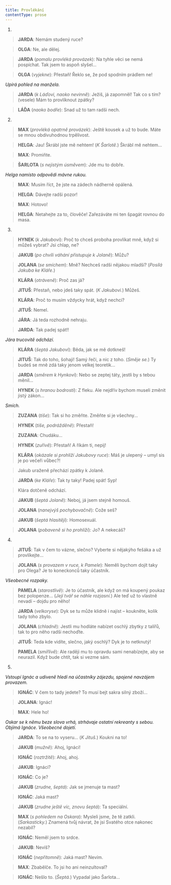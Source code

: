 ```yaml
---
title: Provlékání
contentType: prose
---
```


<section>

1.

</section>

<section>

> **JARDA**: Nemám studený ruce?

> **OLGA**: Ne, ale dělej.

> **JARDA** (_pomalu provléká provázek_): Na tyhle věci se nemá pospíchat. Tak jsem to aspoň slyšel…

> **OLGA** (_vyjekne_): Přestaň! Řeklo se, že pod spodním prádlem ne!

_Upírá pohled na manžela._

> **JARDA** (_k Láďovi, naoko nevinně_): Ježiš, já zapomněl! Tak co s tím? (vesele) Mám to provlíknout zpátky?

> **LÁĎA** (_naoko bodře_): Snad už to tam radši nech.

</section>

<section>

2.

</section>

<section>

> **MAX** (_provléká opatrně provázek_): Ještě kousek a už to bude. Máte se mnou obdivuhodnou trpělivost.

> **HELGA**: Jau! Škrábl jste mě nehtem! (_K Šarlotě._) Škrábl mě nehtem…

> **MAX**: Promiňte.

> **ŠARLOTA** (_s nejistým úsměvem_): Jde mu to dobře.

_Helga namísto odpovědi mávne rukou._

> **MAX**: Musím říct, že jste na zádech nádherně opálená.

> **HELGA**: Dávejte radši pozor!

> **MAX**: Hotovo!

> **HELGA**: Netahejte za to, člověče! Zařezáváte mi ten špagát rovnou do masa.

</section>

<section>

3.

</section>

<section>

> **HYNEK** (_k Jakubovi_): Proč to chceš proboha provlíkat mně, když si můžeš vybrat? Jsi chlap, ne?

> **JAKUB** (_po chvíli váhání přistupuje k Jolaně_): Můžu?

> **JOLANA** (_se smíchem_): Mně? Nechceš radši nějakou mladší? (_Posílá Jakuba ke Kláře_.)

> **KLÁRA** (_otráveně_): Proč zas já?

> **JITUŠ**: Přestaň, nebo jdeš taky spát. (_K Jakubovi._) Můžeš.

> **KLÁRA**: Proč to musím vždycky hrát, když nechci?

> **JITUŠ**: Nemel.

> **JÁRA**: Já teda rozhodně nehraju.

> **JARDA**: Tak padej spát!!

_Jára trucovitě odchází._

> **KLÁRA** (_šeptá Jakubovi_): Běda, jak se mě dotkneš!

> **JITUŠ**: Tak do toho, šohaji! Samý řeči, a nic z toho. (_Směje se._) Ty budeš se mně zdá taky jenom velkej teoretik…

> **JARDA** (_směrem k Hynkovi_): Nebo se zeptej táty, jestli by s tebou měnil…

> **HYNEK** (_s hranou bodrostí_): Z fleku. Ale nejdřív bychom museli změnit jistý zákon…

_Smích._

> **ZUZANA** (_tiše_): Tak si ho změňte. Změňte si je všechny…

> **HYNEK** (_tiše, podrážděně_): Přestaň!

> **ZUZANA**: Chudáku…

> **HYNEK** (_zuřivě_): Přestaň! A říkám ti, nepij!

> **KLÁRA** (_okázale si prohlíží Jakubovy ruce_): Máš je ulepený – umyl sis je po večeři vůbec?!

> Jakub uraženě přechází zpátky k Jolaně.

> **JARDA** (_ke Kláře_): Tak ty taky! Padej spát! Syp!

> Klára dotčeně odchází.

> **JAKUB** (_šeptá Jolaně_): Neboj, já jsem stejně homouš.

> **JOLANA** (_nanejvýš pochybovačně_): Cože seš?

> **JAKUB** (_šeptá hlasitěji_): Homosexuál.

> **JOLANA** (_pobaveně si ho prohlíží_): Jo? A nekecáš?

</section>

<section>

4.

</section>

<section>

> **JITUŠ**: Tak v čem to vázne, slečno? Vyberte si nějakýho fešáka a už provlíkejte…

> **JOLANA** (_s provazem v ruce, k Pamele_): Neměli bychom dojít taky pro Olega? Je to koneckonců taky účastník.

_Všeobecné rozpaky._

> **PAMELA** (_starostlivě_): Je to účastník, ale když on má koupený poukaz bez polopenze… (_Její tvář se náhle rozjasní._) Ale teď už to vlastně nevadí – dojdu pro něho!

> **JARDA** (_velkoryse_): Dyk se tu může klidně i najíst – koukněte, kolik tady toho zbylo.

> **JOLANA** (_chladně_): Jestli mu hodláte nabízet oschlý zbytky z talířů, tak to pro něho radši nechoďte.

> **JITUŠ**: Teda kde vidíte, slečno, jaký oschlý? Dyk je to netknutý!

> **PAMELA** (_smířlivě_): Ale raději mu to opravdu sami nenabízejte, aby se neurazil. Když bude chtít, tak si vezme sám.

</section>

<section>

5.

</section>

<section>

_Vstoupí Ignác a udiveně hledí na účastníky zájezdu, spojené navzájem provazem._

> **IGNÁC**: V čem to tady jedete? To musí bejt sakra silný zboží…

> **JOLANA**: Ignác!

> **MAX**: Hele ho!

_Oskar se k němu beze slova vrhá, strhávaje ostatní rekreanty s sebou. Objímá Ignáce. Všeobecné dojetí._

> **JARDA**: To se na to vyseru… (_K Jituš._) Koukni na to!

> **JAKUB** (_mužně_): Ahoj, Ignáci!

> **IGNÁC** (_roztržitě_): Ahoj, ahoj.

> **JAKUB**: Ignáci?

> **IGNÁC**: Co je?

> **JAKUB** (_zrudne, šeptá_): Jak se jmenuje ta mast?

> **IGNÁC**: Jaká mast?

> **JAKUB** (_zrudne ještě víc, znovu šeptá_): Ta speciální.

> **MAX** (_s pohledem na Oskara_): Mysleli jsme, že tě zatkli. (_Sarkasticky._) Znamená tvůj návrat, že jsi Svatého otce nakonec nezabil?

> **IGNÁC**: Neměl jsem to srdce.

> **JAKUB**: Nevíš?

> **IGNÁC** (_nepřítomně_): Jaká mast? Nevím.

> **MAX**: Zbabělče. To jsi ho ani neinzultoval?

> **IGNÁC**: Nešlo to. (_Šeptá._) Vypadal jako Šarlota…

</section>
